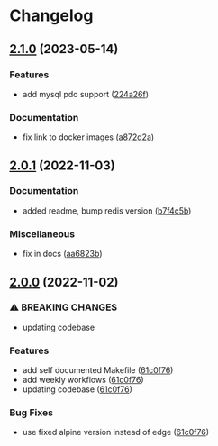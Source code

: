 # Changelog

## [2.1.0](https://github.com/wayofdev/docker-php-base/compare/v2.0.1...v2.1.0) (2023-05-14)


### Features

* add mysql pdo support ([224a26f](https://github.com/wayofdev/docker-php-base/commit/224a26f123ccc470bfdd00eea998e0e39fc55589))


### Documentation

* fix link to docker images ([a872d2a](https://github.com/wayofdev/docker-php-base/commit/a872d2a30bb5f7ba89d2846a715b4b1d0655c779))

## [2.0.1](https://github.com/wayofdev/docker-php-base/compare/v2.0.0...v2.0.1) (2022-11-03)


### Documentation

* added readme, bump redis version ([b7f4c5b](https://github.com/wayofdev/docker-php-base/commit/b7f4c5b7d2c321cdd8c968b01ffc09ff5035b646))


### Miscellaneous

* fix in docs ([aa6823b](https://github.com/wayofdev/docker-php-base/commit/aa6823b9dedb5e4ea772594ecc10238df01d2179))

## [2.0.0](https://github.com/wayofdev/docker-php-base/compare/v1.1.1...v2.0.0) (2022-11-02)


### ⚠ BREAKING CHANGES

* updating codebase

### Features

* add self documented Makefile ([61c0f76](https://github.com/wayofdev/docker-php-base/commit/61c0f76cfe813a9ba106c1580ca9e1315770053d))
* add weekly workflows ([61c0f76](https://github.com/wayofdev/docker-php-base/commit/61c0f76cfe813a9ba106c1580ca9e1315770053d))
* updating codebase ([61c0f76](https://github.com/wayofdev/docker-php-base/commit/61c0f76cfe813a9ba106c1580ca9e1315770053d))


### Bug Fixes

* use fixed alpine version instead of edge ([61c0f76](https://github.com/wayofdev/docker-php-base/commit/61c0f76cfe813a9ba106c1580ca9e1315770053d))
